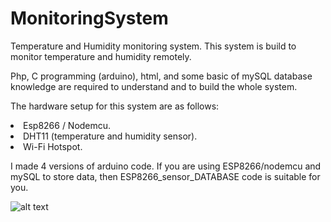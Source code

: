 # MonitoringSystem
Temperature and Humidity monitoring system.
This system is build to monitor temperature and humidity remotely.

Php, C programming (arduino), html, and some basic of mySQL database knowledge are required to understand and to build the whole system.

The hardware setup for this system are as follows:
 <li> Esp8266 / Nodemcu.</li>
 <li> DHT11 (temperature and humidity sensor).</li>
 <li> Wi-Fi Hotspot.</li>

<p> </p>

I made 4 versions of arduino code. If you are using ESP8266/nodemcu and mySQL to store data, then ESP8266_sensor_DATABASE code is suitable for you.



![alt text](https://github.com/EvhynAndrianto/MonitoringSystem/blob/master/jpgraphresult.jpg)
